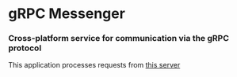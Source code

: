 # gRPC Messenger

### Cross-platform service for communication via the gRPC protocol

This application processes requests from [this server](https://github.com/pocket-red-fox/gRPC-Messenger-Server)
